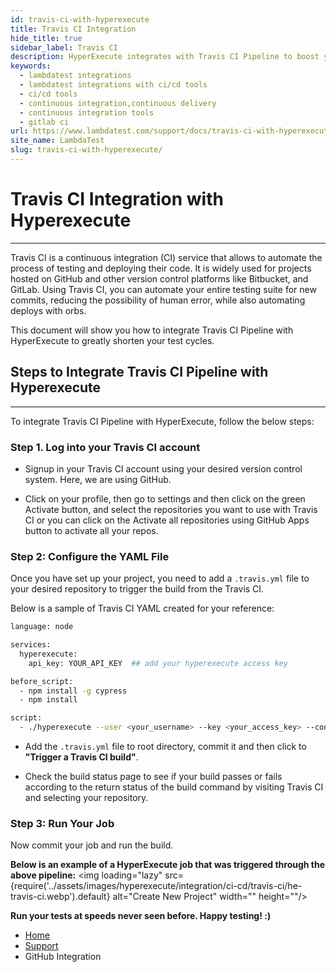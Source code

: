 ```yaml
---
id: travis-ci-with-hyperexecute
title: Travis CI Integration
hide_title: true
sidebar_label: Travis CI
description: HyperExecute integrates with Travis CI Pipeline to boost your go-to market delivery. Perform automated cross browser testing with LambdaTest to ensure your development code renders seamlessly through an online Selenium grid providing 3000+ real browsers running through machines.
keywords:
  - lambdatest integrations
  - lambdatest integrations with ci/cd tools
  - ci/cd tools
  - continuous integration,continuous delivery
  - continuous integration tools
  - gitlab ci
url: https://www.lambdatest.com/support/docs/travis-ci-with-hyperexecute/
site_name: LambdaTest
slug: travis-ci-with-hyperexecute/
---
```


<script type="application/ld+json"
      dangerouslySetInnerHTML={{ __html: JSON.stringify({
       "@context": "https://schema.org",
        "@type": "BreadcrumbList",
        "itemListElement": [{
          "@type": "ListItem",
          "position": 1,
          "name": "LambdaTest",
          "item": "https://www.lambdatest.com"
        },{
          "@type": "ListItem",
          "position": 2,
          "name": "Support",
          "item": "https://www.lambdatest.com/support/docs/"
        },{
          "@type": "ListItem",
          "position": 3,
          "name": "Travis CI Pipeline Integration",
          "item": "https://www.lambdatest.com/support/docs/travis-ci-with-hyperexecute/"
        }]
      })
    }}
></script>

# Travis CI Integration with Hyperexecute
* * *

Travis CI is a continuous integration (CI) service that allows to automate the process of testing and deploying their code. It is widely used for projects hosted on GitHub and other version control platforms like Bitbucket, and GitLab.
Using Travis CI, you can automate your entire testing suite for new commits, reducing the possibility of human error, while also automating deploys with orbs.

This document will show you how to integrate Travis CI Pipeline with HyperExecute to greatly shorten your test cycles.

## Steps to Integrate Travis CI Pipeline with Hyperexecute

***

To integrate Travis CI Pipeline with HyperExecute, follow the below steps: 
### Step 1. Log into your Travis CI account

- Signup in your Travis CI account using your desired version control system. Here, we are using GitHub.

- Click on your profile, then go to settings and then click on the green Activate button, and select the repositories you want to use with Travis CI or you can click on the Activate all repositories using GitHub Apps button to activate all your repos.

### Step 2: Configure the YAML File

Once you have set up your project, you need to add a `.travis.yml` file to your desired repository to trigger the build from the Travis CI.

Below is a sample of Travis CI YAML created for your reference:

```bash
language: node

services:
  hyperexecute:
    api_key: YOUR_API_KEY  ## add your hyperexecute access key

before_script:
  - npm install -g cypress
  - npm install

script:
  - ./hyperexecute --user <your_username> --key <your_access_key> --config <your_yaml_file_name>
```
- Add the `.travis.yml` file to root directory, commit it and then click to **"Trigger a Travis CI build"**.

- Check the build status page to see if your build passes or fails according to the return status of the build command by visiting Travis CI and selecting your repository.


### Step 3: Run Your Job

Now commit your job and run the build.
<!-- - Once your changes are made and your configuration is valid, you may commit and re-run the pipeline by clicking the **Save and Run** button. 

<img loading="lazy" src={require('../assets/images/hyperexecute/main/circle-ci-run.png').default} alt="Create New Project" width="" height=""/>

- A modal will pop up, and you will see the option to commit on the branch you are working from, or you can choose to create a new branch for the commit.

<img loading="lazy" src={require('../assets/images/hyperexecute/main/circle-commit.png').default} alt="Create New Project" width="" height=""/>
<p></p> -->


**Below is an example of a HyperExecute job that was triggered through the above pipeline:**
<img loading="lazy" src={require('../assets/images/hyperexecute/integration/ci-cd/travis-ci/he-travis-ci.webp').default} alt="Create New Project" width="" height=""/>

>
**Run your tests at speeds never seen before. Happy testing! :)**

<nav aria-label="breadcrumbs">
  <ul className="breadcrumbs">
    <li className="breadcrumbs__item">
      <a className="breadcrumbs__link" href="https://www.lambdatest.com">
        Home
      </a>
    </li>
    <li className="breadcrumbs__item">
      <a className="breadcrumbs__link" target="_self" href="https://www.lambdatest.com/support/docs/">
        Support
      </a>
    </li>
    <li className="breadcrumbs__item breadcrumbs__item--active">
      <span className="breadcrumbs__link">
        GitHub Integration
      </span>
    </li>
  </ul>
</nav>